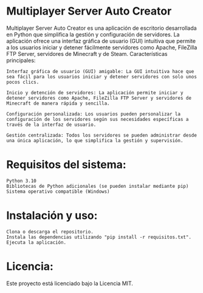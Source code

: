 # Multiplayer Server Auto Creator

Multiplayer Server Auto Creator es una aplicación de escritorio desarrollada en Python que simplifica la gestión y configuración de servidores. La aplicación ofrece una interfaz gráfica de usuario (GUI) intuitiva que permite a los usuarios iniciar y detener fácilmente servidores como Apache, FileZilla FTP Server, servidores de Minecraft y de Steam.
Características principales:

    Interfaz gráfica de usuario (GUI) amigable: La GUI intuitiva hace que sea fácil para los usuarios iniciar y detener servidores con solo unos pocos clics.

    Inicio y detención de servidores: La aplicación permite iniciar y detener servidores como Apache, FileZilla FTP Server y servidores de Minecraft de manera rápida y sencilla.

    Configuración personalizada: Los usuarios pueden personalizar la configuración de los servidores según sus necesidades específicas a través de la interfaz de usuario.

    Gestión centralizada: Todos los servidores se pueden administrar desde una única aplicación, lo que simplifica la gestión y supervisión.

# Requisitos del sistema:

    Python 3.10
    Bibliotecas de Python adicionales (se pueden instalar mediante pip)
    Sistema operativo compatible (Windows)

# Instalación y uso:

    Clona o descarga el repositorio.
    Instala las dependencias utilizando "pip install -r requisitos.txt".
    Ejecuta la aplicación.

# Licencia:

Este proyecto está licenciado bajo la Licencia MIT.
